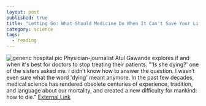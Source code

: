 ```yaml
---
layout: post
published: true
title: "Letting Go: What Should Medicine Do When It Can't Save Your Life?"
category: science
tags: 
  - reading
---
```


![generic hospital pic](http://farm5.staticflickr.com/4039/4295768760_4b5d49372e_o.jpg)
Physician-journalist Atul Gawande explores if and when it's best for doctors to stop treating their patients. 
"'Is she dying?' one of the sisters asked me. I didn’t know how to answer the question. I wasn’t even sure what the word 'dying' meant anymore. In the past few decades, medical science has rendered obsolete centuries of experience, tradition, and language about our mortality, and created a new difficulty for mankind: how to die." 
[External Link](http://www.newyorker.com/reporting/2010/08/02/100802fa_fact_gawande?currentPage=all)
